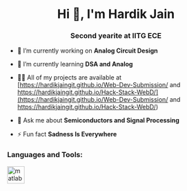 <h1 align="center">Hi 👋, I'm Hardik Jain</h1>
<h3 align="center">Second yearite at IITG ECE</h3>

- 🔭 I’m currently working on **Analog Circuit Design**

- 🌱 I’m currently learning **DSA and Analog**

- 👨‍💻 All of my projects are available at [https://hardikjaingit.github.io/Web-Dev-Submission/ and https://hardikjaingit.github.io/Hack-Stack-WebD/](https://hardikjaingit.github.io/Web-Dev-Submission/ and https://hardikjaingit.github.io/Hack-Stack-WebD/)

- 💬 Ask me about **Semiconductors and Signal Processing**

- ⚡ Fun fact **Sadness Is Everywhere**

<h3 align="left">Languages and Tools:</h3>
<p align="left"> <a href="https://www.mathworks.com/" target="_blank" rel="noreferrer"> <img src="https://upload.wikimedia.org/wikipedia/commons/2/21/Matlab_Logo.png" alt="matlab" width="40" height="40"/> </a> </p>
